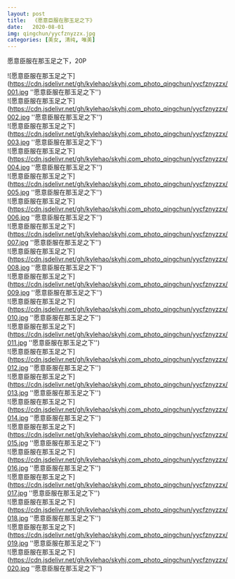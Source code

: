 ```yaml
---
layout: post
title:  《愿意臣服在那玉足之下》
date:   2020-08-01
img: qingchun/yycfznyzzx.jpg
categories: [美女, 清纯, 唯美]
---
```


愿意臣服在那玉足之下，20P

![愿意臣服在那玉足之下](https://cdn.jsdelivr.net/gh/kylehao/skyhj.com_photo_qingchun/yycfznyzzx/001.jpg ''愿意臣服在那玉足之下'') <br>
![愿意臣服在那玉足之下](https://cdn.jsdelivr.net/gh/kylehao/skyhj.com_photo_qingchun/yycfznyzzx/002.jpg ''愿意臣服在那玉足之下'') <br>
![愿意臣服在那玉足之下](https://cdn.jsdelivr.net/gh/kylehao/skyhj.com_photo_qingchun/yycfznyzzx/003.jpg ''愿意臣服在那玉足之下'') <br>
![愿意臣服在那玉足之下](https://cdn.jsdelivr.net/gh/kylehao/skyhj.com_photo_qingchun/yycfznyzzx/004.jpg ''愿意臣服在那玉足之下'') <br>
![愿意臣服在那玉足之下](https://cdn.jsdelivr.net/gh/kylehao/skyhj.com_photo_qingchun/yycfznyzzx/005.jpg ''愿意臣服在那玉足之下'') <br>
![愿意臣服在那玉足之下](https://cdn.jsdelivr.net/gh/kylehao/skyhj.com_photo_qingchun/yycfznyzzx/006.jpg ''愿意臣服在那玉足之下'') <br>
![愿意臣服在那玉足之下](https://cdn.jsdelivr.net/gh/kylehao/skyhj.com_photo_qingchun/yycfznyzzx/007.jpg ''愿意臣服在那玉足之下'') <br>
![愿意臣服在那玉足之下](https://cdn.jsdelivr.net/gh/kylehao/skyhj.com_photo_qingchun/yycfznyzzx/008.jpg ''愿意臣服在那玉足之下'') <br>
![愿意臣服在那玉足之下](https://cdn.jsdelivr.net/gh/kylehao/skyhj.com_photo_qingchun/yycfznyzzx/009.jpg ''愿意臣服在那玉足之下'') <br>
![愿意臣服在那玉足之下](https://cdn.jsdelivr.net/gh/kylehao/skyhj.com_photo_qingchun/yycfznyzzx/010.jpg ''愿意臣服在那玉足之下'') <br>
![愿意臣服在那玉足之下](https://cdn.jsdelivr.net/gh/kylehao/skyhj.com_photo_qingchun/yycfznyzzx/011.jpg ''愿意臣服在那玉足之下'') <br>
![愿意臣服在那玉足之下](https://cdn.jsdelivr.net/gh/kylehao/skyhj.com_photo_qingchun/yycfznyzzx/012.jpg ''愿意臣服在那玉足之下'') <br>
![愿意臣服在那玉足之下](https://cdn.jsdelivr.net/gh/kylehao/skyhj.com_photo_qingchun/yycfznyzzx/013.jpg ''愿意臣服在那玉足之下'') <br>
![愿意臣服在那玉足之下](https://cdn.jsdelivr.net/gh/kylehao/skyhj.com_photo_qingchun/yycfznyzzx/014.jpg ''愿意臣服在那玉足之下'') <br>
![愿意臣服在那玉足之下](https://cdn.jsdelivr.net/gh/kylehao/skyhj.com_photo_qingchun/yycfznyzzx/015.jpg ''愿意臣服在那玉足之下'') <br>
![愿意臣服在那玉足之下](https://cdn.jsdelivr.net/gh/kylehao/skyhj.com_photo_qingchun/yycfznyzzx/016.jpg ''愿意臣服在那玉足之下'') <br>
![愿意臣服在那玉足之下](https://cdn.jsdelivr.net/gh/kylehao/skyhj.com_photo_qingchun/yycfznyzzx/017.jpg ''愿意臣服在那玉足之下'') <br>
![愿意臣服在那玉足之下](https://cdn.jsdelivr.net/gh/kylehao/skyhj.com_photo_qingchun/yycfznyzzx/018.jpg ''愿意臣服在那玉足之下'') <br>
![愿意臣服在那玉足之下](https://cdn.jsdelivr.net/gh/kylehao/skyhj.com_photo_qingchun/yycfznyzzx/019.jpg ''愿意臣服在那玉足之下'') <br>
![愿意臣服在那玉足之下](https://cdn.jsdelivr.net/gh/kylehao/skyhj.com_photo_qingchun/yycfznyzzx/020.jpg ''愿意臣服在那玉足之下'') <br>
